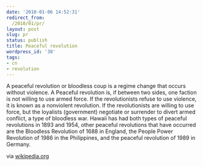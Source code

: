 ```yaml
---
date: '2010-01-06 14:52:31'
redirect_from:
  /2010/01/pr/
layout: post
slug: pr
status: publish
title: Peaceful revolution
wordpress_id: '38'
tags:
- cn
- revolution
---
```


A peaceful revolution or bloodless coup is a regime change that occurs without violence. A Peaceful revolution is, if between two sides, one faction is not willing to use armed force. If the revolutionists refuse to use violence, it is known as a nonviolent revolution. If the revolutionists are willing to use force, but the loyalists (government) negotiate or surrender to divert armed conflict, a type of bloodless war. Hawaii has had both types of peaceful revolutions in 1893 and 1954, other peaceful revolutions that have occurred are the Bloodless Revolution of 1688 in England, the People Power Revolution of 1986 in the Philippines, and the peaceful revolution of 1989 in Germany.

via [wikipedia.org](http://en.wikipedia.org/wiki/Peaceful_revolution)
